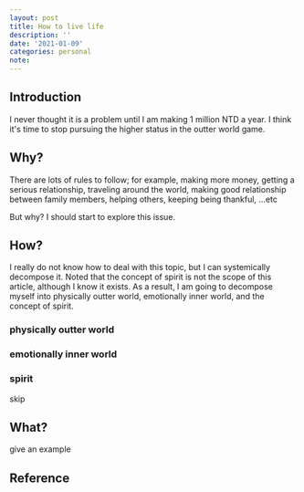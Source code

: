 ```yaml
---
layout: post
title: How to live life
description: ''
date: '2021-01-09'
categories: personal
note: 
---
```


## Introduction

I never thought it is a problem until I am making 1 million NTD a year. I think it's time to stop pursuing the higher status in the outter world game.

## Why?

There are lots of rules to follow; for example, making more money, getting a serious relationship, traveling around the world, making good relationship between family members, helping others, keeping being thankful, ...etc

But why? I should start to explore this issue.

## How?

I really do not know how to deal with this topic, but I can systemically decompose it. Noted that the concept of spirit is not the scope of this article, although I know it exists. As a result, I am going to decompose myself into physically outter world, emotionally inner world, and the concept of spirit.

### physically outter world



### emotionally inner world



### spirit

skip

## What?

give an example

## Reference
